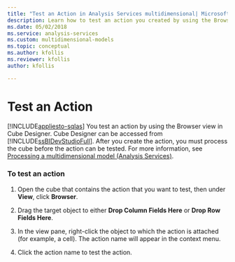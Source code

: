 ```yaml
---
title: "Test an Action in Analysis Services multidimensional| Microsoft Docs"
description: Learn how to test an action you created by using the Browser view in Cube Designer in SQL Server Data Tools.
ms.date: 05/02/2018
ms.service: analysis-services
ms.custom: multidimensional-models
ms.topic: conceptual
ms.author: kfollis
ms.reviewer: kfollis
author: kfollis

---
```

# Test an Action
[!INCLUDE[appliesto-sqlas](../includes/appliesto-sqlas.md)]
  You test an action by using the Browser view in Cube Designer. Cube Designer can be accessed from [!INCLUDE[ssBIDevStudioFull](../includes/ssbidevstudiofull-md.md)]. After you create the action, you must process the cube before the action can be tested. For more information, see [Processing a multidimensional model &#40;Analysis Services&#41;](../../analysis-services/multidimensional-models/processing-a-multidimensional-model-analysis-services.md).  
  
### To test an action  
  
1.  Open the cube that contains the action that you want to test, then under **View**, click **Browser**.  
  
2.  Drag the target object to either **Drop Column Fields Here** or **Drop Row Fields Here**.  
  
3.  In the view pane, right-click the object to which the action is attached (for example, a cell). The action name will appear in the context menu.  
  
4.  Click the action name to test the action.  
  
  
